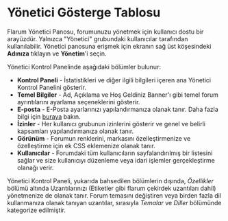 # Yönetici Gösterge Tablosu

Flarum Yönetici Panosu, forumunuzu yönetmek için kullanıcı dostu bir arayüzdür. Yalnızca "Yönetici" grubundaki kullanıcılar tarafından kullanılabilir. Yönetici panosuna erişmek için ekranın sağ üst köşesindeki **Adınıza** tıklayın ve **Yönetim**'i seçin.

Yönetici Kontrol Panelinde aşağıdaki bölümler bulunur:
- **Kontrol Paneli** - İstatistikleri ve diğer ilgili bilgileri içeren ana Yönetici Kontrol Panelini gösterir.
- **Temel Bilgiler** - Ad, Açıklama ve Hoş Geldiniz Banner'ı gibi temel forum ayrıntılarını ayarlama seçeneklerini gösterir.
- **E-posta** - E-Posta ayarlarınızı yapılandırmanıza olanak tanır. Daha fazla bilgi için [buraya](https://docs.flarum.org/mail) bakın.
- **İzinler** - Her kullanıcı grubunun izinlerini gösterir ve genel ve belirli kapsamları yapılandırmanıza olanak tanır.
- **Görünüm** - Forumun renklerini, markasını özelleştirmenize ve özelleştirme için ek CSS eklemenize olanak tanır.
- **Kullanıcılar** - Forumdaki tüm kullanıcıların sayfalandırılmış bir listesini sağlar ve size kullanıcıyı düzenleme veya idari işlemler gerçekleştirme olanağı verir.

Yönetici Kontrol Paneli, yukarıda bahsedilen bölümlerin dışında, _Özellikler_ bölümü altında Uzantılarınızı (Etiketler gibi flarum çekirdek uzantıları dahil) yönetmenize de olanak tanır. Forum temasını değiştiren veya birden fazla dil kullanmanıza olanak tanıyan uzantılar, sırasıyla _Temalar_ ve _Diller_ bölümünde kategorize edilmiştir.
